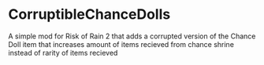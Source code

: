 # CorruptibleChanceDolls
A simple mod for Risk of Rain 2 that adds a corrupted version of the Chance Doll item that increases amount of items recieved from chance shrine instead of rarity of items recieved
